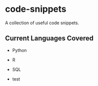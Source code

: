 # code-snippets
A collection of useful code snippets.

## Current Languages Covered
- Python
- R
- SQL

- test
